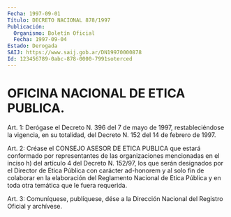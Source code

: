 ```yaml
---
Fecha: 1997-09-01
Título: DECRETO NACIONAL 878/1997
Publicación:
  Organismo: Boletín Oficial
  Fecha: 1997-09-04
Estado: Derogada
SAIJ: https://www.saij.gob.ar/DN19970000878
Id: 123456789-0abc-878-0000-7991soterced
---
```

# OFICINA NACIONAL DE ETICA PUBLICA.

<a id="1"></a>
Art. 1: Derógase el Decreto  N. 396  del  7  de  mayo de 1997, restableciéndose la vigencia, en su totalidad, del Decreto  N. 152 del 14 de febrero de 1997.

<a id="2"></a>
Art. 2: Créase el  CONSEJO  ASESOR  DE  ETICA  PUBLICA  que estará conformado por representantes de las organizaciones mencionadas  en el  inciso  h) del  artículo 4 del Decreto N. 152/97, los que serán designados por el Director de Etica Pública con carácter ad-honorem y  al  solo  fin de colaborar  en  la  elaboración  del  Reglamento Nacional de Etica  Pública  y  en  toda  otra temática que le fuera requerida.

<a id="3"></a>
Art. 3: Comuníquese, publíquese, dése a la  Dirección Nacional del Registro  Oficial  y archívese.
